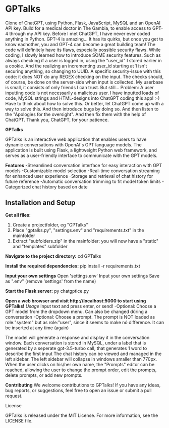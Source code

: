 # GPTalks
Clone of ChatGPT, using Python, Flask, JavaScript, MySQL and an OpenAI API key. Build for a medical doctor in The Gambia, to enable access to GPT-4 through my API key.
Before I met ChatGPT, I have never ever coded anything in Python. GPT-4 is amazing... It has its quirks, but once you get to know eachother, you and GPT-4 can become a great building team!
The code will definitely have its flaws, especially possible security flaws. While coding, I slowly learned how to introduce SOME security features.
Such as always checking if a user is logged in, using the "user_id" I stored earlier in a cookie.
And the realizing an incrementing user_id starting at 1 isn't securing anything, so changing to UUID.
A specific security-issue with this code: it does NOT do any REGEX checking on the input. The checks should, of course, be done on the server-side when input is collected.
My userbase is small, it consists of only friends I can trust. But still... Problem: A user inputting code is not necessarily a malicious user.
I have inputted loads of code, MySQL strings and HTML-designs into ChatGPT coding this app! :-)
Have to think about how to solve this. Or better, let ChatGPT come up with a way to solve this. And then introduce bugs by doing so. And then listen to the "Apologies for the oversight".
And then fix them with the help of ChatGPT.
Thank you, ChatGPT, for your patience.

**GPTalks**

GPTalks is an interactive web application that enables users to have dynamic conversations with OpenAI's GPT language models. The application is built using Flask, a lightweight Python web framework, and serves as a user-friendly interface to communicate with the GPT models.

**Features**
-Streamlined conversation interface for easy interaction with GPT models
-Customizable model selection
-Real-time conversation streaming for enhanced user experience
-Storage and retrieval of chat history for future reference
-Automatic conversation trimming to fit model token limits
-Categorized chat history based on date

**Installation and Setup**
--------------------------
**Get all files:**
1) Create a projectfolder, eg "GPTalks"
2) Place "gptalks.py", "settings.env" and "requirements.txt" in the mainfolder
3) Extract "subfolders.zip" in the mainfolder: you will now have a "static" and "templates" subfolder

**Navigate to the project directory:**
cd GPTalks

**Install the required dependencies:**
pip install -r requirements.txt

**Input your own settings**
Open 'settings.env'
Input your own settings
Save as ".env" (remove 'settings' from the name)

**Start the Flask server:**
py chatgptice.py

**Open a web browser and visit http://localhost:5000 to start using GPTalks!**
_Usage_
Input text and press enter, or send!
-Optional: Choose a GPT model from the dropdown menu. Can also be changed dúring a conversation
-Optional: Choose a prompt. The prompt is NOT loaded as role:"system" but as role:"user", since it seems to make nó difference. It can be inserted at any time (again)

The model will generate a response and display it in the conversation window.
Each conversation is stored in MySQL, under a label that is generated by a seperate gpt-3.5-turbo call, that generates 1 word to describe the first input
The chat history can be viewed and managed in the left sidebar. The left sidebar will collapse in windows smaller than 770px.
When the user clicks on his/her own name, the "Prompts" editor can be reached, allowing the user to change the prompt order, edit the prompts, delete prompts, or add new prompts.

**Contributing**
We welcome contributions to GPTalks! If you have any ideas, bug reports, or suggestions, feel free to open an issue or submit a pull request.

License

GPTalks is released under the MIT License. For more information, see the LICENSE file.
